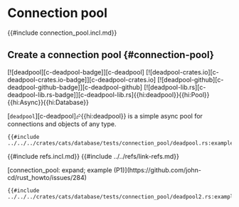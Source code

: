 # Connection pool

{{#include connection_pool.incl.md}}

## Create a connection pool {#connection-pool}

[![deadpool][c-deadpool-badge]][c-deadpool] [![deadpool-crates.io][c-deadpool-crates.io-badge]][c-deadpool-crates.io] [![deadpool-github][c-deadpool-github-badge]][c-deadpool-github] [![deadpool-lib.rs][c-deadpool-lib.rs-badge]][c-deadpool-lib.rs]{{hi:deadpool}}{{hi:Pool}}{{hi:Async}}{{hi:Database}}

[`deadpool`][c-deadpool]⮳{{hi:deadpool}} is a simple async pool for connections and objects of any type.

```rust,editable
{{#include ../../../crates/cats/database/tests/connection_pool/deadpool.rs:example}}
```

{{#include refs.incl.md}}
{{#include ../../refs/link-refs.md}}

<div class="hidden">
[connection_pool: expand; example (P1)](https://github.com/john-cd/rust_howto/issues/284)

```rust,editable
{{#include ../../../crates/cats/database/tests/connection_pool/deadpool2.rs:example}}
```

</div>
